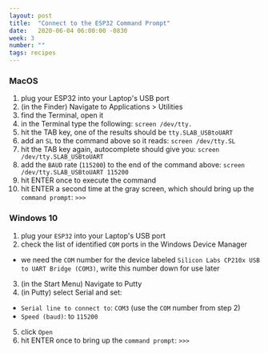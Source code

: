```yaml
---
layout: post
title:  "Connect to the ESP32 Command Prompt"
date:   2020-06-04 06:00:00 -0830
week: 3
number: ""
tags: recipes
---
```


### MacOS

1. plug your ESP32 into your Laptop's USB port
2. (in the Finder) Navigate to Applications > Utilities
3. find the Terminal, open it
4. in the Terminal type the following: `screen /dev/tty.`
5. hit the TAB key, one of the results should be `tty.SLAB_USBtoUART`
7. add an `SL` to the command above so it reads: `screen /dev/tty.SL`
8. hit the TAB key again, autocomplete should give you: `screen /dev/tty.SLAB_USBtoUART`
9. add the `BAUD` rate (`115200`) to the end of the command above: `screen /dev/tty.SLAB_USBtoUART 115200`
10. hit ENTER once to execute the command
11. hit ENTER a second time at the gray screen, which should bring up the `command prompt`: `>>>`

### Windows 10

1. plug your `ESP32` into your Laptop's USB port
2. check the list of identified `COM` ports in the Windows Device Manager
  * we need the `COM` number for the device labeled `Silicon Labs CP210x USB to UART Bridge (COM3)`, write this number down for use later
3. (in the Start Menu) Navigate to Putty
4. (in Putty) select Serial and set:
  * `Serial line to connect to`: `COM3` (use the `COM` number from step 2)
  * `Speed (baud)`: to `115200`
5. click `Open`
6. hit ENTER once to bring up the `command prompt`: `>>>`
